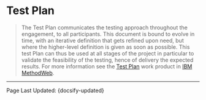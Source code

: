 # Test Plan

> The Test Plan communicates the testing approach throughout the engagement, to all participants. This document is bound to evolve in time, with an iterative definition that gets refined upon need, but where the higher-level definition is given as soon as possible. This test Plan can thus be used at all stages of the project in particular to validate the feasibility of the testing, hence of delivery the expected results. For more information see the [Test Plan](https://ibm.biz/BdzZhK) work product in [IBM MethodWeb](https://ibm.biz/BdzYnv).


<!-- Do not edit -->
<hr/>
<footer>
<span>Page Last Updated: {docsify-updated}</span>
</footer>
